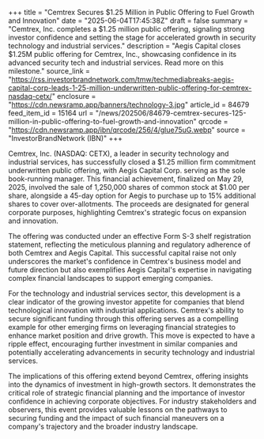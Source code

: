 +++
title = "Cemtrex Secures $1.25 Million in Public Offering to Fuel Growth and Innovation"
date = "2025-06-04T17:45:38Z"
draft = false
summary = "Cemtrex, Inc. completes a $1.25 million public offering, signaling strong investor confidence and setting the stage for accelerated growth in security technology and industrial services."
description = "Aegis Capital closes $1.25M public offering for Cemtrex, Inc., showcasing confidence in its advanced security tech and industrial services. Read more on this milestone."
source_link = "https://rss.investorbrandnetwork.com/tmw/techmediabreaks-aegis-capital-corp-leads-1-25-million-underwritten-public-offering-for-cemtrex-nasdaq-cetx/"
enclosure = "https://cdn.newsramp.app/banners/technology-3.jpg"
article_id = 84679
feed_item_id = 15164
url = "/news/202506/84679-cemtrex-secures-125-million-in-public-offering-to-fuel-growth-and-innovation"
qrcode = "https://cdn.newsramp.app/ibn/qrcode/256/4/glue75uG.webp"
source = "InvestorBrandNetwork (IBN)"
+++

<p>Cemtrex, Inc. (NASDAQ: CETX), a leader in security technology and industrial services, has successfully closed a $1.25 million firm commitment underwritten public offering, with Aegis Capital Corp. serving as the sole book-running manager. This financial achievement, finalized on May 29, 2025, involved the sale of 1,250,000 shares of common stock at $1.00 per share, alongside a 45-day option for Aegis to purchase up to 15% additional shares to cover over-allotments. The proceeds are designated for general corporate purposes, highlighting Cemtrex's strategic focus on expansion and innovation.</p><p>The offering was conducted under an effective Form S-3 shelf registration statement, reflecting the meticulous planning and regulatory adherence of both Cemtrex and Aegis Capital. This successful capital raise not only underscores the market's confidence in Cemtrex's business model and future direction but also exemplifies Aegis Capital's expertise in navigating complex financial landscapes to support emerging companies.</p><p>For the technology and industrial services sector, this development is a clear indicator of the growing investor appetite for companies that blend technological innovation with industrial applications. Cemtrex's ability to secure significant funding through this offering serves as a compelling example for other emerging firms on leveraging financial strategies to enhance market position and drive growth. This move is expected to have a ripple effect, encouraging further investment in similar companies and potentially accelerating advancements in security technology and industrial services.</p><p>The implications of this offering extend beyond Cemtrex, offering insights into the dynamics of investment in high-growth sectors. It demonstrates the critical role of strategic financial planning and the importance of investor confidence in achieving corporate objectives. For industry stakeholders and observers, this event provides valuable lessons on the pathways to securing funding and the impact of such financial maneuvers on a company's trajectory and the broader industry landscape.</p>